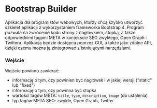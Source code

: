 # Bootstrap Builder

Aplikacja dla programistów webowych, którzy chcą szybko utworzyć szkielet aplikacji z wykorzystaniem frameworka Bootstrap 4. Program pozwala na zwrócenie kodu strony z nagłówkiem, stopką, a także odpowiednimi tagami META w kontekście SEO zwykłego, Open Graph i Twittera. Aplikacja będzie dostępna poprzez GUI, a także jako zdalne API, dzięki czemu można ją zintegrować z istniejącymi narzędziami.

### Wejście
Wejście powinno zawierać:
- informację o tym, czy powinien być nagłówek i w jakiej wersji ("static" lub "fixed")
- informację o tym, czy powinna być stopka
- wartości tagów META: `title`, `type`, `description`, `image` (do ustalenia)
- typ tagów META SEO: zwykłe, Open Graph, Twitter